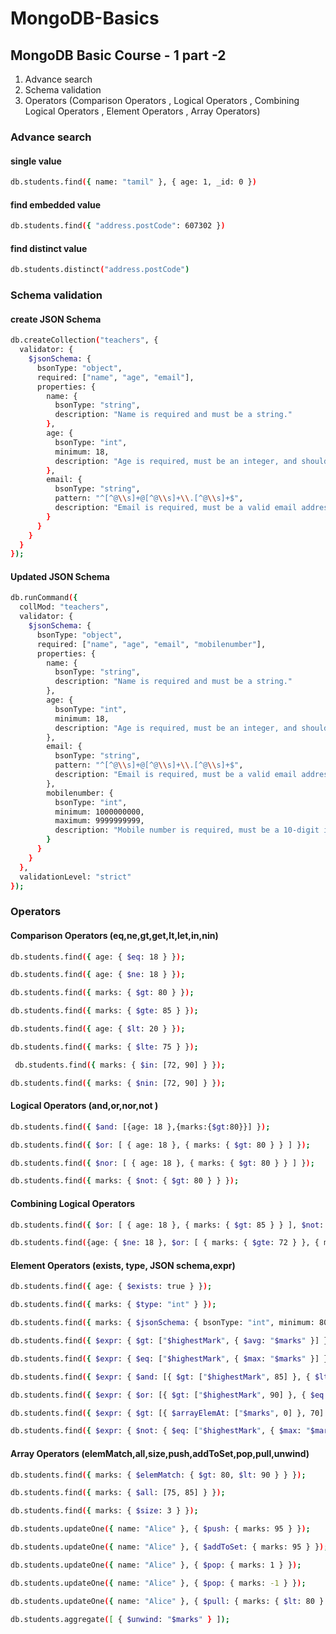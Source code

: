 # MongoDB-Basics

## MongoDB Basic Course - 1 part -2 
  1. Advance search
  2. Schema validation
  3. Operators (Comparison Operators , Logical Operators , Combining Logical Operators , Element Operators , Array Operators)


### Advance search

#### single value 
```bash
db.students.find({ name: "tamil" }, { age: 1, _id: 0 })
```
#### find embedded value
```bash
db.students.find({ "address.postCode": 607302 })
```

#### find distinct value
```bash
db.students.distinct("address.postCode")
```

### Schema validation

#### create JSON Schema
```bash
db.createCollection("teachers", {
  validator: {
    $jsonSchema: {
      bsonType: "object",
      required: ["name", "age", "email"],
      properties: {
        name: {
          bsonType: "string",
          description: "Name is required and must be a string."
        },
        age: {
          bsonType: "int",
          minimum: 18,
          description: "Age is required, must be an integer, and should be at least 18."
        },
        email: {
          bsonType: "string",
          pattern: "^[^@\\s]+@[^@\\s]+\\.[^@\\s]+$",
          description: "Email is required, must be a valid email address."
        }
      }
    }
  }
});
```

#### Updated JSON Schema

```bash
db.runCommand({
  collMod: "teachers",
  validator: {
    $jsonSchema: {
      bsonType: "object",
      required: ["name", "age", "email", "mobilenumber"],
      properties: {
        name: {
          bsonType: "string",
          description: "Name is required and must be a string."
        },
        age: {
          bsonType: "int",
          minimum: 18,
          description: "Age is required, must be an integer, and should be at least 18."
        },
        email: {
          bsonType: "string",
          pattern: "^[^@\\s]+@[^@\\s]+\\.[^@\\s]+$",
          description: "Email is required, must be a valid email address."
        },
        mobilenumber: {
          bsonType: "int",
          minimum: 1000000000,
          maximum: 9999999999,
          description: "Mobile number is required, must be a 10-digit integer."
        }
      }
    }
  },
  validationLevel: "strict"
});

```

### Operators
  #### Comparison Operators (eq,ne,gt,get,lt,let,in,nin)
  
   ```bash
  db.students.find({ age: { $eq: 18 } });
  ```
  ```bash
db.students.find({ age: { $ne: 18 } });
  ```
   ```bash
db.students.find({ marks: { $gt: 80 } });

  ```
 ```bash
db.students.find({ marks: { $gte: 85 } });

```
 ```bash
db.students.find({ age: { $lt: 20 } });
  ```
```bash
db.students.find({ marks: { $lte: 75 } });
  ```
```bash
 db.students.find({ marks: { $in: [72, 90] } });
  ```

```bash
db.students.find({ marks: { $nin: [72, 90] } });
```


  #### Logical Operators (and,or,nor,not )


```bash
db.students.find({ $and: [{age: 18 },{marks:{$gt:80}}] });
```
```bash
db.students.find({ $or: [ { age: 18 }, { marks: { $gt: 80 } } ] });
```
```bash
db.students.find({ $nor: [ { age: 18 }, { marks: { $gt: 80 } } ] });
```
```bash
db.students.find({ marks: { $not: { $gt: 80 } } });
```

#### Combining Logical Operators

```bash
db.students.find({ $or: [ { age: 18 }, { marks: { $gt: 85 } } ], $not: { marks: { $lt: 75 } } });
```
```bash
db.students.find({age: { $ne: 18 }, $or: [ { marks: { $gte: 72 } }, { marks: { $gt: 80 } } ] });
```

#### Element Operators (exists, type, JSON schema,expr)

```bash
db.students.find({ age: { $exists: true } });
```
```bash
db.students.find({ marks: { $type: "int" } });
```

```bash
db.students.find({ marks: { $jsonSchema: { bsonType: "int", minimum: 80 } } });
```

```bash
db.students.find({ $expr: { $gt: ["$highestMark", { $avg: "$marks" }] } });
```
```bash
db.students.find({ $expr: { $eq: ["$highestMark", { $max: "$marks" }] } });

```
```bash
db.students.find({ $expr: { $and: [{ $gt: ["$highestMark", 85] }, { $lt: ["$age", 19] }] } });

```
```bash
db.students.find({ $expr: { $or: [{ $gt: ["$highestMark", 90] }, { $eq: ["$age", 20] }] } });

```
```bash
db.students.find({ $expr: { $gt: [{ $arrayElemAt: ["$marks", 0] }, 70] } });

```
```bash
db.students.find({ $expr: { $not: { $eq: ["$highestMark", { $max: "$marks" }] } } });

```

#### Array Operators (elemMatch,all,size,push,addToSet,pop,pull,unwind)

```bash
db.students.find({ marks: { $elemMatch: { $gt: 80, $lt: 90 } } });

```
```bash
db.students.find({ marks: { $all: [75, 85] } });
```

```bash
db.students.find({ marks: { $size: 3 } });
```
```bash
db.students.updateOne({ name: "Alice" }, { $push: { marks: 95 } });
```
```bash
db.students.updateOne({ name: "Alice" }, { $addToSet: { marks: 95 } });
```

```bash
db.students.updateOne({ name: "Alice" }, { $pop: { marks: 1 } });
```
```bash
db.students.updateOne({ name: "Alice" }, { $pop: { marks: -1 } });
```
```bash
db.students.updateOne({ name: "Alice" }, { $pull: { marks: { $lt: 80 } } });
```

```bash
db.students.aggregate([ { $unwind: "$marks" } ]);
```
